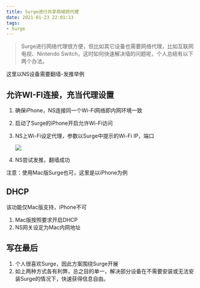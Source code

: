 ```yaml
---
title: Surge进行共享局域网代理
date: 2021-01-23 22:01:13
tags:
- Surge
---
```


> Surge进行网络代理很方便，但比如其它设备也需要网络代理，比如互联网电视、Nintendo Switch，这时如何快速解决墙的问题呢，个人总结有以下两个办法。

这里以NS设备需要翻墙-发推举例

## 允许WI-FI连接，充当代理设置

1. 确保iPhone，NS连接同一个Wi-Fi网络即内网环境一致

2. 启动了Surge的iPhone开启允许Wi-Fi访问

3. NS上Wi-Fi设定代理，参数以Surge中提示的Wi-Fi IP，端口

   ![](https://static.1991421.cn/2021/2021-01-23-220718.jpeg)

4. NS尝试发推，翻墙成功



注意：使用Mac版Surge也可，这里是以iPhone为例

## DHCP 

该功能仅Mac版支持，iPhone不可

1. Mac版按照要求开启DHCP
2. NS网关设定为Mac内网地址



## 写在最后

1. 个人很喜欢Surge，因此方案围绕Surge开展
2. 如上两种方式各有利弊，总之目的单一，解决部分设备在不需要安装或无法安装Surge的情况下，快速获得信息自由。